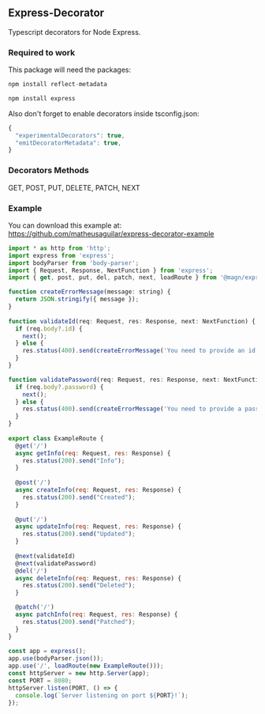 ## Express-Decorator

Typescript decorators for Node Express.

### Required to work

This package will need the packages:

```javascript
npm install reflect-metadata
```

```javascript
npm install express
```

Also don't forget to enable decorators inside tsconfig.json:

```javascript
{
  "experimentalDecorators": true,
  "emitDecoratorMetadata": true,
}
```

### Decorators Methods
GET, POST, PUT, DELETE, PATCH, NEXT 

### Example

You can download this example at: https://github.com/matheusaguilar/express-decorator-example

```javascript
import * as http from 'http';
import express from 'express';
import bodyParser from 'body-parser';
import { Request, Response, NextFunction } from 'express';
import { get, post, put, del, patch, next, loadRoute } from '@magn/express-decorator';

function createErrorMessage(message: string) {
  return JSON.stringify({ message });
}
 
function validateId(req: Request, res: Response, next: NextFunction) {
  if (req.body?.id) {
    next();  
  } else {
    res.status(400).send(createErrorMessage('You need to provide an id on the body params to access this endpoint.'));
  }
}

function validatePassword(req: Request, res: Response, next: NextFunction) {
  if (req.body?.password) {
    next();  
  } else {
    res.status(400).send(createErrorMessage('You need to provide a password on the body params to access this endpoint.'));
  }
}
 
export class ExampleRoute {
  @get('/') 
  async getInfo(req: Request, res: Response) {
    res.status(200).send("Info");
  }
 
  @post('/')
  async createInfo(req: Request, res: Response) {
    res.status(200).send("Created");
  }
 
  @put('/')
  async updateInfo(req: Request, res: Response) {
    res.status(200).send("Updated");
  }
 
  @next(validateId)
  @next(validatePassword)
  @del('/')
  async deleteInfo(req: Request, res: Response) {
    res.status(200).send("Deleted");
  }

  @patch('/')
  async patchInfo(req: Request, res: Response) {
    res.status(200).send("Patched");
  }
}
 
const app = express();
app.use(bodyParser.json());
app.use('/', loadRoute(new ExampleRoute()));
const httpServer = new http.Server(app);
const PORT = 8080;
httpServer.listen(PORT, () => {
  console.log(`Server listening on port ${PORT}!`);
});
```
